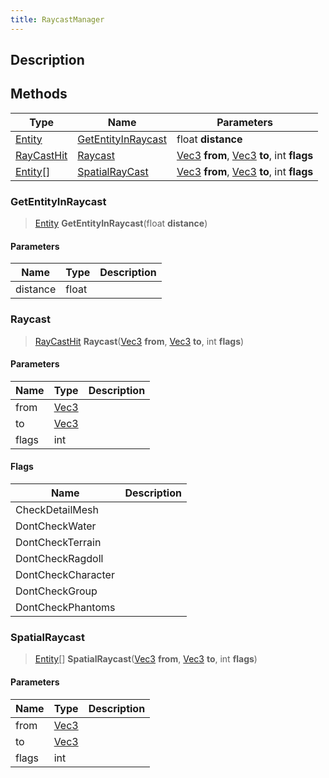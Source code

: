 ```yaml
---
title: RaycastManager
---
```

## Description

## Methods

| Type                                          | Name                                      | Parameters                                                                                          |
| --------------------------------------------- | ----------------------------------------- | --------------------------------------------------------------------------------------------------- |
| [Entity](/vext/ref/shared/class/entity)         | [GetEntityInRaycast](#getentityinraycast) | float **distance**                                                                                  |
| [RayCastHit](/vext/ref/shared/class/raycasthit) | [Raycast](#raycast)                       | [Vec3](/vext/ref/shared/class/vec3) **from**, [Vec3](/vext/ref/shared/class/vec3) **to**, int **flags** |
| [Entity](/vext/ref/shared/class/entity)\[\]     | [SpatialRayCast](#spatialraycast)         | [Vec3](/vext/ref/shared/class/vec3) **from**, [Vec3](/vext/ref/shared/class/vec3) **to**, int **flags** |

### GetEntityInRaycast

> [Entity](/vext/ref/shared/class/entity) **GetEntityInRaycast**(float **distance**)

#### Parameters

| Name     | Type  | Description |
| -------- | ----- | ----------- |
| distance | float |             |

### Raycast

> [RayCastHit](/vext/ref/shared/class/raycasthit) **Raycast**([Vec3](/vext/ref/shared/class/vec3) **from**, [Vec3](/vext/ref/shared/class/vec3) **to**, int **flags**)

#### Parameters

| Name  | Type                              | Description |
| ----- | --------------------------------- | ----------- |
| from  | [Vec3](/vext/ref/shared/class/vec3) |             |
| to    | [Vec3](/vext/ref/shared/class/vec3) |             |
| flags | int                               |             |

#### Flags

| Name               | Description |
| ------------------ | ----------- |
| CheckDetailMesh    |             |
| DontCheckWater     |             |
| DontCheckTerrain   |             |
| DontCheckRagdoll   |             |
| DontCheckCharacter |             |
| DontCheckGroup     |             |
| DontCheckPhantoms  |             |

### SpatialRaycast

> [Entity](/vext/ref/shared/class/entity)\[\] **SpatialRaycast**([Vec3](/vext/ref/shared/class/vec3) **from**, [Vec3](/vext/ref/shared/class/vec3) **to**, int **flags**)

#### Parameters

| Name  | Type                              | Description |
| ----- | --------------------------------- | ----------- |
| from  | [Vec3](/vext/ref/shared/class/vec3) |             |
| to    | [Vec3](/vext/ref/shared/class/vec3) |             |
| flags | int                               |             |
